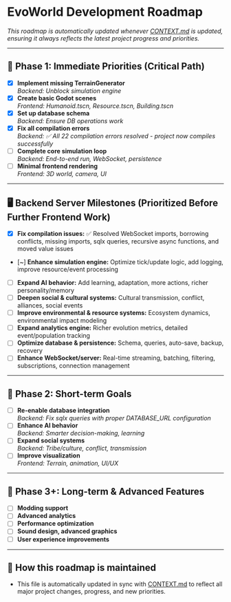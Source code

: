 # EvoWorld Development Roadmap

*This roadmap is automatically updated whenever [CONTEXT.md](../CONTEXT.md) is updated, ensuring it always reflects the latest project progress and priorities.*

---

## 📅 Phase 1: Immediate Priorities (Critical Path)

- [x] **Implement missing TerrainGenerator**  
  _Backend: Unblock simulation engine_
- [x] **Create basic Godot scenes**  
  _Frontend: Humanoid.tscn, Resource.tscn, Building.tscn_
- [x] **Set up database schema**  
  _Backend: Ensure DB operations work_
- [x] **Fix all compilation errors**  
  _Backend: ✅ All 22 compilation errors resolved - project now compiles successfully_
- [ ] **Complete core simulation loop**  
  _Backend: End-to-end run, WebSocket, persistence_
- [ ] **Minimal frontend rendering**  
  _Frontend: 3D world, camera, UI_

---

## 🖥️ Backend Server Milestones (Prioritized Before Further Frontend Work)

- [x] **Fix compilation issues:** ✅ Resolved WebSocket imports, borrowing conflicts, missing imports, sqlx queries, recursive async functions, and moved value issues
- [~] **Enhance simulation engine:** Optimize tick/update logic, add logging, improve resource/event processing
- [ ] **Expand AI behavior:** Add learning, adaptation, more actions, richer personality/memory
- [ ] **Deepen social & cultural systems:** Cultural transmission, conflict, alliances, social events
- [ ] **Improve environmental & resource systems:** Ecosystem dynamics, environmental impact modeling
- [ ] **Expand analytics engine:** Richer evolution metrics, detailed event/population tracking
- [ ] **Optimize database & persistence:** Schema, queries, auto-save, backup, recovery
- [ ] **Enhance WebSocket/server:** Real-time streaming, batching, filtering, subscriptions, connection management

---

## 🚀 Phase 2: Short-term Goals

- [ ] **Re-enable database integration**  
  _Backend: Fix sqlx queries with proper DATABASE_URL configuration_
- [ ] **Enhance AI behavior**  
  _Backend: Smarter decision-making, learning_
- [ ] **Expand social systems**  
  _Backend: Tribe/culture, conflict, transmission_
- [ ] **Improve visualization**  
  _Frontend: Terrain, animation, UI/UX_

---

## 🌟 Phase 3+: Long-term & Advanced Features

- [ ] **Modding support**
- [ ] **Advanced analytics**
- [ ] **Performance optimization**
- [ ] **Sound design, advanced graphics**
- [ ] **User experience improvements**

---

## 🔄 How this roadmap is maintained
- This file is automatically updated in sync with [CONTEXT.md](../CONTEXT.md) to reflect all major project changes, progress, and new priorities.
